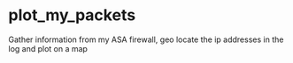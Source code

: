# plot_my_packets
Gather information from my ASA firewall, geo locate the ip addresses in the log and plot on a map
